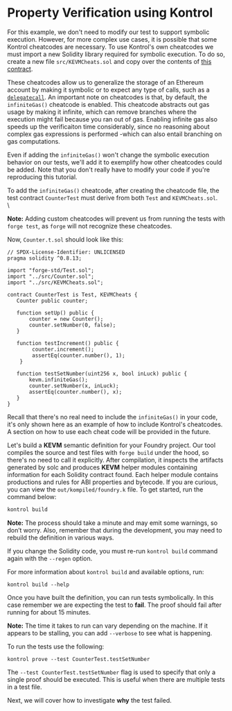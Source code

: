 # Property Verification using Kontrol

For this example, we don't need to modify our test to support symbolic execution. However, for more complex use cases, it is possible that some Kontrol cheatcodes are necessary. To use Kontrol's own cheatcodes we must import a new Solidity library required for symbolic execution. To do so, create a new file `src/KEVMCheats.sol` and copy over the contents of [this contract](https://github.com/runtimeverification/kontrol/blob/master/src/tests/integration/test-data/foundry/src/KEVMCheats.sol).

These cheatcodes allow us to generalize the storage of an Ethereum account by making it symbolic or to expect any type of calls, such as a [`delegatecall`](https://www.evm.codes/#f4). An important note on cheatcodes is that, by default, the `infiniteGas()` cheatcode is enabled. This cheatcode abstracts out gas usage by making it infinite, which can remove branches where the execution might fail because you ran out of gas. Enabling infinite gas also speeds up the verificaiton time considerably, since no reasoning about complex gas expressions is performed -which can also entail branching on gas computations.

Even if adding the `infiniteGas()` won't change the symbolic execution behavior on our tests, we'll add it to exemplify how other cheatcodes could be added. Note that you don't really have to modify your code if you're reproducing this tutorial.

To add the `infiniteGas()` cheatcode, after creating the cheatcode file, the test contract `CounterTest` must derive from both `Test` and `KEVMCheats.sol`.\
\

**Note:** Adding custom cheatcodes will prevent us from running the tests with `forge test`, as `forge` will not recognize these cheatcodes.

Now, `Counter.t.sol` should look like this:

```solidity
// SPDX-License-Identifier: UNLICENSED
pragma solidity ^0.8.13;

import "forge-std/Test.sol";
import "../src/Counter.sol";
import "../src/KEVMCheats.sol";

contract CounterTest is Test, KEVMCheats {
   Counter public counter;

   function setUp() public {
       counter = new Counter();
       counter.setNumber(0, false);
   }

   function testIncrement() public {
        counter.increment();
        assertEq(counter.number(), 1);
    }

   function testSetNumber(uint256 x, bool inLuck) public {
       kevm.infiniteGas();
       counter.setNumber(x, inLuck);
       assertEq(counter.number(), x);
   }
}
```

Recall that there's no real need to include the `infiniteGas()` in your code, it's only shown here as an example of how to include Kontrol's cheatcodes. A section on how to use each cheat code will be provided in the future.

Let's build a **KEVM** semantic definition for your Foundry project. Our tool compiles the source and test files with `forge build` under the hood, so there's no need to call it explicitly. After compilation, it inspects the artifacts generated by solc and produces **KEVM** helper modules containing information for each Solidity contract found. Each helper module contains productions and rules for ABI properties and bytecode. If you are curious, you can view the `out/kompiled/foundry.k` file. To get started, run the command below:

```sh
kontrol build
```

**Note:** The process should take a minute and may emit some warnings, so don’t worry. Also, remember that during the development, you may need to rebuild the definition in various ways.

If you change the Solidity code, you must re-run `kontrol build` command again with the `--regen` option.

For more information about `kontrol build` and available options, run:

```
kontrol build --help
```

Once you have built the definition, you can run tests symbolically. In this case remember we are expecting the test to **fail**. The proof should fail after running for about 15 minutes.

**Note:** The time it takes to run can vary depending on the machine. If it appears to be stalling, you can add `--verbose` to see what is happening.

To run the tests use the following:

```
kontrol prove --test CounterTest.testSetNumber
```

The `--test CounterTest.testSetNumber` flag is used to specify that only a single proof should be executed. This is useful when there are multiple tests in a test file.

Next, we will cover how to investigate **why** the test failed.
